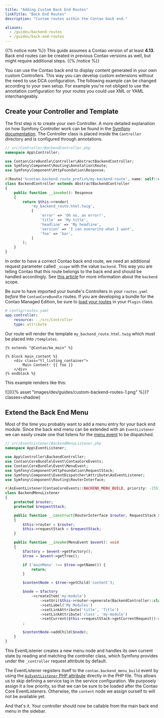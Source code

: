 ```yaml
---
title: "Adding Custom Back End Routes"
linkTitle: "Back End Routes"
description: "Custom routes within the Contao back end."

aliases:
  - /guides/backend-routes
  - /guides/back-end-routes
---
```



{{% notice note %}}
This guide assumes a Contao version of at least **4.13**. Back end routes can be
created in previous Contao versions as well, but might require additional steps.
{{% /notice %}}

You can use the Contao back end to display content generated in your own custom Controllers.
This way you can develop custom extensions without the need to use DCA configuration.
The following example can be changed according to your own setup. For example you're
not obliged to use the annotation configuration for your routes you could use
XML or YAML interchangeably.


## Create your Controller and Template

The first step is to create your own Controller. A more detailed explanation
on how Symfony Controller work can be found in the [Symfony documentation](https://symfony.com/doc/current/controller.html).
The Controller class is placed inside the `Controller` directory
and is configured through annotations.

```php
// src/Controller/BackendController.php
namespace App\Controller;

use Contao\CoreBundle\Controller\AbstractBackendController;
use Symfony\Component\Routing\Annotation\Route;
use Symfony\Component\HttpFoundation\Response;

#[Route('%contao.backend.route_prefix%/my-backend-route', name: self::class, defaults: ['_scope' => 'backend'])]
class BackendController extends AbstractBackendController
{
    public function __invoke(): Response
    {
        return $this->render(
            'my_backend_route.html.twig',
            [
                'error' => 'Oh no, an error!',
                'title' => 'My title',
                'headline' => 'My headline',
                'version' => 'I can overwrite what I want',
                'foo' => 'bar',
            ]
        );
    }
}
```

In order to have a correct Contao back end route, we need an additional request parameter called `_scope` with the value `backend`. This way
you are telling Contao that this route belongs to the back end and should be handled accordingly. See [this article][RequestScope] for more
information about the `backend` scope.


Be sure to have imported your bundle's Controllers in your `routes.yaml` *before*
the `ContaoCoreBundle` routes. If you are developing a bundle for the Contao Managed Edition, be sure to [load your routes](/framework/manager-plugin/#the-routingplugininterface) in your `Plugin` class.

```yaml
# config/routes.yaml
app.controller:
    resource: ../src/Controller
    type: attribute
```

Our route will render the template `my_backend_route.html.twig` which must be placed 
into `/templates`.

```twig
{% extends "@Contao/be_main" %}

{% block main_content %}
    <div class="tl_listing_container">
        Main Content: {{ foo }}
    </div>
{% endblock %}
```

This example renders like this:

![]({{% asset "images/dev/guides/custom-backend-routes-1.png" %}}?classes=shadow)


## Extend the Back End Menu

Most of the time you probably want to add a menu entry for your back end module.
Since the back end menu can be extended with an `EventListener` we can easily
create one that listens for the [menu event][BackEndMenuEvent] to be dispatched.

```php
// src/EventListener/BackendMenuListener.php
namespace App\EventListener;

use App\Controller\BackendController;
use Contao\CoreBundle\Event\ContaoCoreEvents;
use Contao\CoreBundle\Event\MenuEvent;
use Symfony\Component\HttpFoundation\RequestStack;
use Symfony\Component\EventDispatcher\Attribute\AsEventListener;
use Symfony\Component\Routing\RouterInterface;

#[AsEventListener(ContaoCoreEvents::BACKEND_MENU_BUILD, priority: -255)]
class BackendMenuListener
{
    protected $router;
    protected $requestStack;

    public function __construct(RouterInterface $router, RequestStack $requestStack)
    {
        $this->router = $router;
        $this->requestStack = $requestStack;
    }

    public function __invoke(MenuEvent $event): void
    {
        $factory = $event->getFactory();
        $tree = $event->getTree();

        if ('mainMenu' !== $tree->getName()) {
            return;
        }

        $contentNode = $tree->getChild('content');

        $node = $factory
            ->createItem('my-module')
                ->setUri($this->router->generate(BackendController::class))
                ->setLabel('My Modules')
                ->setLinkAttribute('title', 'Title')
                ->setLinkAttribute('class', 'my-module')
                ->setCurrent($this->requestStack->getCurrentRequest()->get('_controller') === BackendController::class)
        ;

        $contentNode->addChild($node);
    }
}
```

This EventListener creates a new menu node and handles its own current state by
reading and matching the controller class, which Symfony provides under the `_controller`
request attribute by default.

The EventListener registers itself to the `contao.backend_menu_build` event by using
the [`AsEventListener` PHP attribute][AsEventListenerAttribute] directly in the PHP file. 
This allows us to skip defining a service tag in the service configuration. We 
purposely assign it a low priority, so that we can be sure to be loaded after the 
Contao Core EventListeners. Otherwise, the `content` node we assign ourself to will 
not be available yet.

And that's it. Your controller should now be callable from the main back end menu in
the sidebar.


[BackEndMenuEvent]: /reference/events/#contao-backend-menu-build
[AsEventListenerAttribute]: https://symfony.com/doc/5.x/event_dispatcher.html#defining-event-listeners-with-php-attributes
[RequestScope]: /framework/routing/#request-scope
